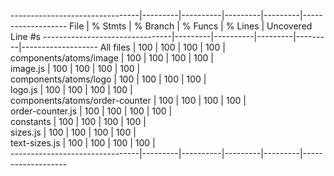 --------------------------------|---------|----------|---------|---------|-------------------
File                            | % Stmts | % Branch | % Funcs | % Lines | Uncovered Line #s 
--------------------------------|---------|----------|---------|---------|-------------------
All files                       |     100 |      100 |     100 |     100 |                   
 components/atoms/image         |     100 |      100 |     100 |     100 |                   
  image.js                      |     100 |      100 |     100 |     100 |                   
 components/atoms/logo          |     100 |      100 |     100 |     100 |                   
  logo.js                       |     100 |      100 |     100 |     100 |                   
 components/atoms/order-counter |     100 |      100 |     100 |     100 |                   
  order-counter.js              |     100 |      100 |     100 |     100 |                   
 constants                      |     100 |      100 |     100 |     100 |                   
  sizes.js                      |     100 |      100 |     100 |     100 |                   
  text-sizes.js                 |     100 |      100 |     100 |     100 |                   
--------------------------------|---------|----------|---------|---------|-------------------
